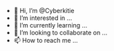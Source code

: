 - 👋 Hi, I’m @Cyberkitie
- 👀 I’m interested in ...
- 🌱 I’m currently learning ...
- 💞️ I’m looking to collaborate on ...
- 📫 How to reach me ...

<!---
Cyberkitie/Cyberkitie is a ✨ special ✨ repository because its `README.md` (this file) appears on your GitHub profile.
You can click the Preview link to take a look at your changes.
--->

